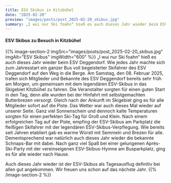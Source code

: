 ```yaml
---
title: ESV Skibus in Kitzbühel
date: "2025-02-20"
preview: "images/posts/post_2025-02-20_skibus.jpg"
summary: „I wui nur Ski foahn“ hieß es auch dieses Jahr wieder beim ESV Deggendorf. Wie jedes Jahr machte sich zum Jahresstart ein ganzer Bus voll begeisterter Skifahrer des ESV Deggendorf auf den...
---
```


#### ESV Skibus zu Besuch in Kitzbühel

{{% image-section-2 imgSrc="images/posts/post_2025-02-20_skibus.jpg" imgAlt="ESV Skibus" imgWidth="600" %}}
„I wui nur Ski foahn“ hieß es auch dieses Jahr wieder beim ESV Deggendorf. Wie jedes Jahr machte sich zum Jahresstart ein ganzer Bus voll begeisterter Skifahrer des ESV Deggendorf auf den Weg in die Berge. Am Samstag, den 08. Februar 2025, trafen sich Mitglieder und Bekannte des ESV Deggendorf bereits sehr früh am Morgen, um gemeinsam mit dem legendären ESV-Skibus in das Skigebiet Kitzbühel zu fahren. Die Veranstalter sorgten für einen guten Start in den Tag, denn alle wurden bei der Hinfahrt mit selbstgemachten Butterbrezen versorgt.
Gleich nach der Ankunft im Skigebiet ging es für alle Mitglieder sofort auf die Piste. Das Wetter war auch dieses Mal wieder auf unserer Seite. Ganz viel Sonnenschein und dennoch kalte Temperaturen sorgten für einen perfekten Ski-Tag für Groß und Klein. Nach einem erfolgreichen Tag auf der Piste, empfing der ESV-Skibus am Parkplatz die fleißigen Skifahrer mit der legendären ESV-Skibus-Verpflegung. Wie bereits seit Jahren etabliert gab es warme Würstl mit Semmeln und Brezen für alle. Dementsprechend war natürlich auch dieses Jahr wieder die bekannte Schnaps-Bar mit dabei. Nach ganz viel Spaß bei einer gelungenen Aprés-Ski-Party mit der vereinseigenen ESV-Skibus-Hymne am Busparkplatz, ging es für alle wieder nach Hause.

Auch dieses Jahr wieder ist der ESV-Skibus als Tagesausflug definitiv bei allen gut angekommen. Wir freuen uns schon auf das nächste Jahr.
{{% /image-section-2 %}}
